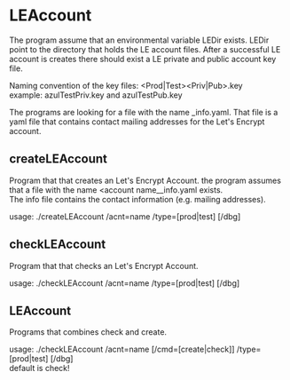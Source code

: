 # LEAccount

The program assume that an environmental variable LEDir exists.
LEDir point to the directory that holds the LE account files.
After a successful LE account is creates there should exist a LE private and public account key file.  

Naming convention of the key files: <LE account name><Prod|Test><Priv|Pub>.key  
example: azulTestPriv.key and azulTestPub.key

The programs are looking for a file with the name <accountname>_info.yaml. That file is a yaml file that contains contact mailing addresses
for the Let's Encrypt account.



## createLEAccount

Program that that creates an Let's Encrypt Account. the program assumes that a file with the name <account name__info.yaml exists.  
The info file contains the contact information (e.g. mailing addresses).  

usage: ./createLEAccount /acnt=name /type=[prod|test] [/dbg]  

## checkLEAccount

Program that that checks an Let's Encrypt Account.  

usage: ./checkLEAccount /acnt=name /type=[prod|test] [/dbg]  

## LEAccount

Programs that combines check and create. 

usage: ./checkLEAccount /acnt=name [/cmd=[create|check]] /type=[prod|test] [/dbg]  
default is check!  
